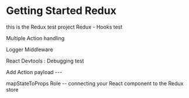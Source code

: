 # Getting Started Redux

this is the Redux test project
Redux - Hooks test

Multiple Action handling

Logger Middleware

React Devtools : Debugging test

Add Action payload ---

mapStateToProps Role -- connecting your React component to the Redux store
